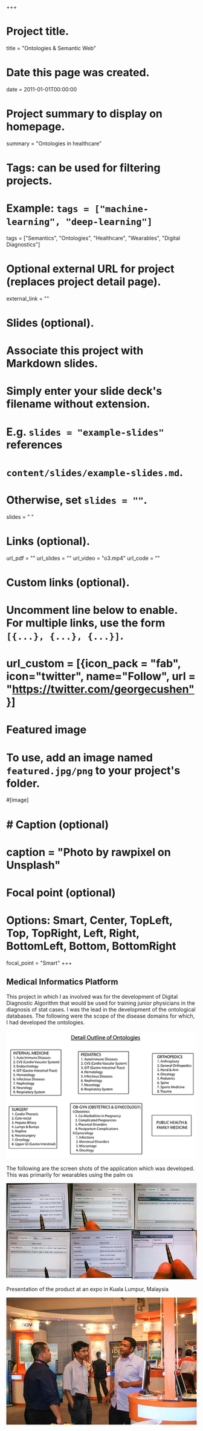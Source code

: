 +++
# Project title.
title = "Ontologies & Semantic Web"

# Date this page was created.
date = 2011-01-01T00:00:00

# Project summary to display on homepage.
summary = "Ontologies in healthcare"

# Tags: can be used for filtering projects.
# Example: `tags = ["machine-learning", "deep-learning"]`
tags = ["Semantics", "Ontologies", "Healthcare", "Wearables", "Digital Diagnostics"]

# Optional external URL for project (replaces project detail page).
external_link = ""

# Slides (optional).
#   Associate this project with Markdown slides.
#   Simply enter your slide deck's filename without extension.
#   E.g. `slides = "example-slides"` references 
#   `content/slides/example-slides.md`.
#   Otherwise, set `slides = ""`.
slides = " "

# Links (optional).
url_pdf = ""
url_slides = ""
url_video = "o3.mp4"
url_code = ""

# Custom links (optional).
#   Uncomment line below to enable. For multiple links, use the form `[{...}, {...}, {...}]`.
# url_custom = [{icon_pack = "fab", icon="twitter", name="Follow", url = "https://twitter.com/georgecushen"}]

# Featured image
# To use, add an image named `featured.jpg/png` to your project's folder. 
#[image]
#  # Caption (optional)
#  caption = "Photo by rawpixel on Unsplash"
  
  # Focal point (optional)
  # Options: Smart, Center, TopLeft, Top, TopRight, Left, Right, BottomLeft, Bottom, BottomRight
  focal_point = "Smart"
+++

## Medical Informatics Platform

This project in which I as involved was for the development of Digital Diagnostic Algorithm that would be used for training junior physicians in the diagnosis of stat cases. I was the lead in the development of the ontological databases. The following were the scope of the disease domains for which, I had developed the ontologies. 

![](o1.png)

The following are the screen shots of the application which was developed. This was primarily for wearables using the palm os

![](o2.jpg)

Presentation of the product at an expo in Kuala Lumpur, Malaysia 

![](o3.jpg)


